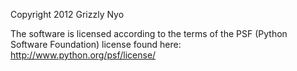 Copyright 2012 Grizzly Nyo

The software is licensed according to the terms of the PSF (Python Software Foundation) license found here: http://www.python.org/psf/license/